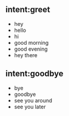 ## intent:greet
- hey
- hello
- hi
- good morning
- good evening
- hey there

## intent:goodbye
- bye
- goodbye
- see you around
- see you later

